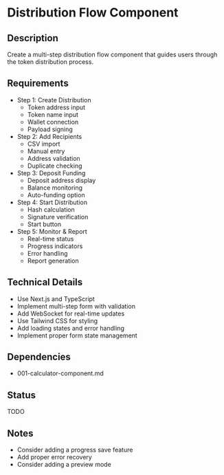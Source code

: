# Distribution Flow Component

## Description
Create a multi-step distribution flow component that guides users through the token distribution process.

## Requirements
- Step 1: Create Distribution
  - Token address input
  - Token name input
  - Wallet connection
  - Payload signing
- Step 2: Add Recipients
  - CSV import
  - Manual entry
  - Address validation
  - Duplicate checking
- Step 3: Deposit Funding
  - Deposit address display
  - Balance monitoring
  - Auto-funding option
- Step 4: Start Distribution
  - Hash calculation
  - Signature verification
  - Start button
- Step 5: Monitor & Report
  - Real-time status
  - Progress indicators
  - Error handling
  - Report generation

## Technical Details
- Use Next.js and TypeScript
- Implement multi-step form with validation
- Add WebSocket for real-time updates
- Use Tailwind CSS for styling
- Add loading states and error handling
- Implement proper form state management

## Dependencies
- 001-calculator-component.md

## Status
TODO

## Notes
- Consider adding a progress save feature
- Add proper error recovery
- Consider adding a preview mode 